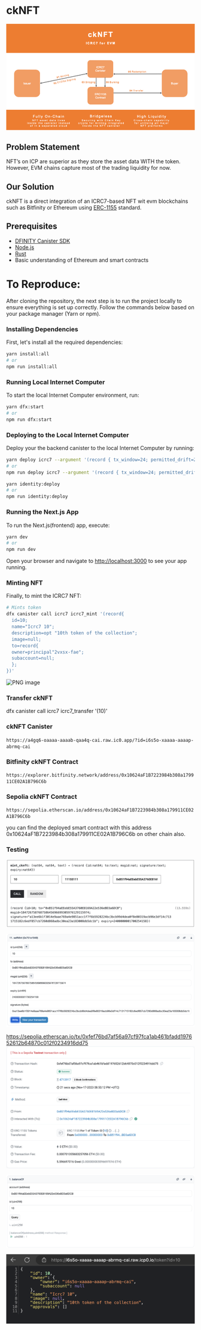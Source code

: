 # ckNFT

![ckNFT-diagram](assets/ckNFT-diagram.png)

## Problem Statement

NFT’s on ICP are superior as they store the asset data WITH the token.
However, EVM chains capture most of the trading liquidity for now.

## Our Solution

ckNFT is a direct integration of an ICRC7-based NFT wit evm blockchains such as Bitfinity or Ethereum using [ERC-1155](https://eips.ethereum.org/EIPS/eip-1155) standard.

## Prerequisites

- [DFINITY Canister SDK](https://sdk.dfinity.org/docs/quickstart/local-quickstart.html)
- [Node.js](https://nodejs.org/en/download/)
- [Rust](https://www.rust-lang.org/tools/install)
- Basic understanding of Ethereum and smart contracts

# To Reproduce:

After cloning the repository, the next step is to run the project locally to ensure everything is set up correctly. Follow the commands below based on your package manager (Yarn or npm).

### Installing Dependencies

First, let's install all the required dependencies:

```bash
yarn install:all
# or
npm run install:all
```

### Running Local Internet Computer

To start the local Internet Computer environment, run:

```bash
yarn dfx:start
# or
npm run dfx:start
```

### Deploying to the Local Internet Computer

Deploy your the backend canister to the local Internet Computer by running:

```bash
yarn deploy icrc7 --argument '(record { tx_window=24; permitted_drift=2; name="Icrc7 Token"; symbol="ICRC7"; minting_authority=principal"'$(dfx identity get-principal)'";royalties=null;royalties_recipient=null;description=opt "ICRC7 Standard Token";image=null;supply_cap=null;cknft_eth_address="0x22c64ea6fa6c67b9331cc45967a257456b03d518";ecdsa_key_name="dfx_test_key";})'
# or
npm run deploy icrc7 --argument '(record { tx_window=24; permitted_drift=2; name="Icrc7 Token"; symbol="ICRC7"; minting_authority=principal"'$(dfx identity get-principal)'";royalties=null;royalties_recipient=null;description=opt "ICRC7 Standard Token";image=null;supply_cap=null;cknft_eth_address="0x22c64ea6fa6c67b9331cc45967a257456b03d518";ecdsa_key_name="dfx_test_key";})'
```

```bash
yarn identity:deploy
# or
npm run identity:deploy
```

### Running the Next.js App

To run the Next.js(frontend) app, execute:

```bash
yarn dev
# or
npm run dev
```

Open your browser and navigate to [http://localhost:3000](http://localhost:3000) to see your app running.

### Minting NFT

Finally, to mint the ICRC7 NFT:

```bash
# Mints token
dfx canister call icrc7 icrc7_mint '(record{
  id=10;
  name="Icrc7 10";
  description=opt "10th token of the collection";
  image=null;
  to=record{
  owner=principal"2vxsx-fae";
  subaccount=null;
  };
})'
```

<img width="1617" alt="PNG image" src="https://github.com/b3hr4d/cknft/assets/35742176/b19c185c-997b-46fe-ae47-304feed10155">

### Transfer ckNFT

dfx canister call icrc7 icrc7_transfer '(10)'

### ckNFT Canister

`https://a4gq6-oaaaa-aaaab-qaa4q-cai.raw.ic0.app/?id=i6s5o-xaaaa-aaaap-abrmq-cai`

### Bitfinity ckNFT Contract

`https://explorer.bitfinity.network/address/0x10624aF1B7223984b308a179911CE02A1B796C6b`

### Sepolia ckNFT Contract

`https://sepolia.etherscan.io/address/0x10624aF1B7223984b308a179911CE02A1B796C6b`

you can find the deployed smart contract with this address 0x10624aF1B7223984b308a179911CE02A1B796C6b on other chain also.

### Testing

![Alt text](assets/1.png)

![Alt text](assets/2.png)

https://sepolia.etherscan.io/tx/0xfef76bd7af56a97cf97fca1ab461bfadd197652612b64870c012f0234916dd75
![Alt text](assets/3.png)

![Alt text](assets/4.png)

![Alt text](assets/5.png)
